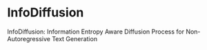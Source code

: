 # InfoDiffusion
InfoDiffusion: Information Entropy Aware Diffusion Process for Non-Autoregressive Text Generation
